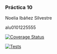 ### Práctica 10

Noelia Ibáñez Silvestre

alu0101225555

[![Coverage Status](https://coveralls.io/repos/github/ULL-ESIT-INF-DSI-2122/ull-esit-inf-dsi-21-22-prct10-async-fs-process-alu0101225555/badge.svg?branch=main)](https://coveralls.io/github/ULL-ESIT-INF-DSI-2122/ull-esit-inf-dsi-21-22-prct10-async-fs-process-alu0101225555?branch=main)

[![Tests](https://github.com/ULL-ESIT-INF-DSI-2122/ull-esit-inf-dsi-21-22-prct09-filesystem-notes-app-alu0101225555/actions/workflows/node.js.yml/badge.svg?branch=master)](https://github.com/ULL-ESIT-INF-DSI-2122/ull-esit-inf-dsi-21-22-prct09-filesystem-notes-app-alu0101225555/actions/workflows/node.js.yml)


